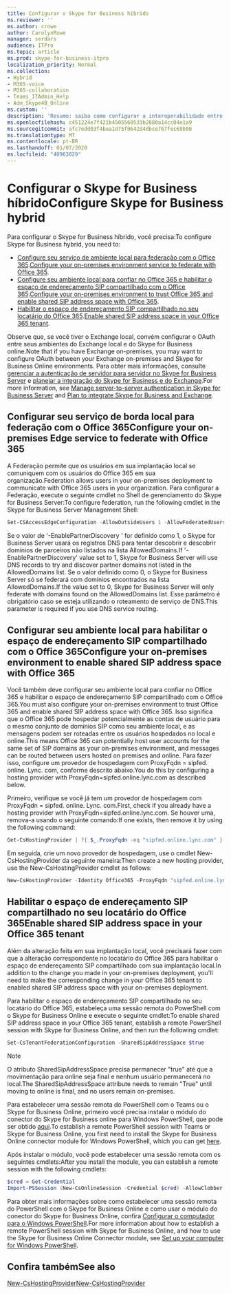 ```yaml
---
title: Configurar o Skype for Business híbrido
ms.reviewer: ''
ms.author: crowe
author: CarolynRowe
manager: serdars
audience: ITPro
ms.topic: article
ms.prod: skype-for-business-itpro
localization_priority: Normal
ms.collection:
- Hybrid
- M365-voice
- M365-collaboration
- Teams_ITAdmin_Help
- Adm_Skype4B_Online
ms.custom: ''
description: 'Resumo: saiba como configurar a interoperabilidade entre a sua implantação local e o Skype for Business online.'
ms.openlocfilehash: c451224e7f421b4505560533b2880a14cc04e1a9
ms.sourcegitcommit: afc7edd03f4baa1d75f9642d4dbce767fec69b00
ms.translationtype: MT
ms.contentlocale: pt-BR
ms.lasthandoff: 01/07/2020
ms.locfileid: "40963029"
---
```

# <a name="configure-skype-for-business-hybrid"></a><span data-ttu-id="d2da2-103">Configurar o Skype for Business híbrido</span><span class="sxs-lookup"><span data-stu-id="d2da2-103">Configure Skype for Business hybrid</span></span>

<span data-ttu-id="d2da2-104">Para configurar o Skype for Business híbrido, você precisa:</span><span class="sxs-lookup"><span data-stu-id="d2da2-104">To configure Skype for Business hybrid, you need to:</span></span>

- <span data-ttu-id="d2da2-105">[Configure seu serviço de ambiente local para federação com o Office 365](#configure-your-on-premises-edge-service-to-federate-with-office-365).</span><span class="sxs-lookup"><span data-stu-id="d2da2-105">[Configure your on-premises environment service to federate with Office 365](#configure-your-on-premises-edge-service-to-federate-with-office-365).</span></span>
- <span data-ttu-id="d2da2-106">[Configure seu ambiente local para confiar no Office 365 e habilitar o espaço de endereçamento SIP compartilhado com o Office 365](#configure-your-on-premises-environment-to-enable-shared-sip-address-space-with-office-365).</span><span class="sxs-lookup"><span data-stu-id="d2da2-106">[Configure your on-premises environment to trust Office 365 and enable shared SIP address space with Office 365](#configure-your-on-premises-environment-to-enable-shared-sip-address-space-with-office-365).</span></span>
- <span data-ttu-id="d2da2-107">[Habilitar o espaço de endereçamento SIP compartilhado no seu locatário do Office 365](#enable-shared-sip-address-space-in-your-office-365-tenant).</span><span class="sxs-lookup"><span data-stu-id="d2da2-107">[Enable shared SIP address space in your Office 365 tenant](#enable-shared-sip-address-space-in-your-office-365-tenant).</span></span>

<span data-ttu-id="d2da2-108">Observe que, se você tiver o Exchange local, convém configurar o OAuth entre seus ambientes do Exchange local e do Skype for Business online.</span><span class="sxs-lookup"><span data-stu-id="d2da2-108">Note that if you have Exchange on-premises, you may want to configure OAuth between your Exchange on-premises and Skype for Business Online environments.</span></span> <span data-ttu-id="d2da2-109">Para obter mais informações, consulte [gerenciar a autenticação de servidor para servidor no Skype for Business Server](https://docs.microsoft.com/SkypeForBusiness/manage/authentication/server-to-server-and-partner-applications) e [planejar a integração do Skype for Business e do Exchange](https://docs.microsoft.com/SkypeForBusiness/plan-your-deployment/integrate-with-exchange/integrate-with-exchange#feature_support).</span><span class="sxs-lookup"><span data-stu-id="d2da2-109">For more information, see  [Manage server-to-server authentication in Skype for Business Server](https://docs.microsoft.com/SkypeForBusiness/manage/authentication/server-to-server-and-partner-applications) and [Plan to integrate Skype for Business and Exchange](https://docs.microsoft.com/SkypeForBusiness/plan-your-deployment/integrate-with-exchange/integrate-with-exchange#feature_support).</span></span> 
  
## <a name="configure-your-on-premises-edge-service-to-federate-with-office-365"></a><span data-ttu-id="d2da2-110">Configurar seu serviço de borda local para federação com o Office 365</span><span class="sxs-lookup"><span data-stu-id="d2da2-110">Configure your on-premises Edge service to federate with Office 365</span></span>

<span data-ttu-id="d2da2-111">A Federação permite que os usuários em sua implantação local se comuniquem com os usuários do Office 365 em sua organização.</span><span class="sxs-lookup"><span data-stu-id="d2da2-111">Federation allows users in your on-premises deployment to communicate with Office 365 users in your organization.</span></span> <span data-ttu-id="d2da2-112">Para configurar a Federação, execute o seguinte cmdlet no Shell de gerenciamento do Skype for Business Server:</span><span class="sxs-lookup"><span data-stu-id="d2da2-112">To configure federation, run the following cmdlet in the Skype for Business Server Management Shell:</span></span>
  
```PowerShell
Set-CSAccessEdgeConfiguration -AllowOutsideUsers 1 -AllowFederatedUsers 1 -EnablePartnerDiscovery 1 -UseDnsSrvRouting
```

<span data-ttu-id="d2da2-113">Se o valor de '-EnablePartnerDiscovery ' for definido como 1, o Skype for Business Server usará os registros DNS para tentar descobrir e descobrir domínios de parceiros não listados na lista AllowedDomains.</span><span class="sxs-lookup"><span data-stu-id="d2da2-113">If '-EnablePartnerDiscovery' value set to 1, Skype for Business Server will use DNS records to try and discover partner domains not listed in the AllowedDomains list.</span></span> <span data-ttu-id="d2da2-114">Se o valor definido como 0, o Skype for Business Server só se federará com domínios encontrados na lista AllowedDomains.</span><span class="sxs-lookup"><span data-stu-id="d2da2-114">If the value set to 0, Skype for Business Server will only federate with domains found on the AllowedDomains list.</span></span> <span data-ttu-id="d2da2-115">Esse parâmetro é obrigatório caso se esteja utilizando o roteamento de serviço de DNS.</span><span class="sxs-lookup"><span data-stu-id="d2da2-115">This parameter is required if you use DNS service routing.</span></span>



## <a name="configure-your-on-premises-environment-to-enable-shared-sip-address-space-with-office-365"></a><span data-ttu-id="d2da2-116">Configurar seu ambiente local para habilitar o espaço de endereçamento SIP compartilhado com o Office 365</span><span class="sxs-lookup"><span data-stu-id="d2da2-116">Configure your on-premises environment to enable shared SIP address space with Office 365</span></span>

<span data-ttu-id="d2da2-117">Você também deve configurar seu ambiente local para confiar no Office 365 e habilitar o espaço de endereçamento SIP compartilhado com o Office 365.</span><span class="sxs-lookup"><span data-stu-id="d2da2-117">You must also configure your on-premises environment to trust Office 365 and enable shared SIP address space with Office 365.</span></span> <span data-ttu-id="d2da2-118">Isso significa que o Office 365 pode hospedar potencialmente as contas de usuário para o mesmo conjunto de domínios SIP como seu ambiente local, e as mensagens podem ser roteadas entre os usuários hospedados no local e online.</span><span class="sxs-lookup"><span data-stu-id="d2da2-118">This means Office 365 can potentially host user accounts for the same set of SIP domains as your on-premises environment, and messages can be routed between users hosted on premises and online.</span></span>  <span data-ttu-id="d2da2-119">Para fazer isso, configure um provedor de hospedagem com ProxyFqdn = sipfed. online. Lync. com, conforme descrito abaixo.</span><span class="sxs-lookup"><span data-stu-id="d2da2-119">You do this by configuring a hosting provider with ProxyFqdn=sipfed.online.lync.com as described below.</span></span>

<span data-ttu-id="d2da2-120">Primeiro, verifique se você já tem um provedor de hospedagem com ProxyFqdn = sipfed. online. Lync. com.</span><span class="sxs-lookup"><span data-stu-id="d2da2-120">First, check if you already have a hosting provider with ProxyFqdn=sipfed.online.lync.com.</span></span> <span data-ttu-id="d2da2-121">Se houver uma, remova-a usando o seguinte comando:</span><span class="sxs-lookup"><span data-stu-id="d2da2-121">If one exists, then remove it by using the following command:</span></span>

```PowerShell
Get-CsHostingProvider | ?{ $_.ProxyFqdn -eq "sipfed.online.lync.com" } | Remove-CsHostingProvider
```

<span data-ttu-id="d2da2-122">Em seguida, crie um novo provedor de hospedagem, use o cmdlet New-CsHostingProvider da seguinte maneira:</span><span class="sxs-lookup"><span data-stu-id="d2da2-122">Then create a new hosting provider, use the New-CsHostingProvider cmdlet as follows:</span></span> 

```PowerShell
New-CsHostingProvider -Identity Office365 -ProxyFqdn "sipfed.online.lync.com" -Enabled $true -EnabledSharedAddressSpace $true -HostsOCSUsers $true -VerificationLevel UseSourceVerification -IsLocal $false -AutodiscoverUrl https://webdir.online.lync.com/Autodiscover/AutodiscoverService.svc/root 
```

 ## <a name="enable-shared-sip-address-space-in-your-office-365-tenant"></a><span data-ttu-id="d2da2-123">Habilitar o espaço de endereçamento SIP compartilhado no seu locatário do Office 365</span><span class="sxs-lookup"><span data-stu-id="d2da2-123">Enable shared SIP address space in your Office 365 tenant</span></span>
  
<span data-ttu-id="d2da2-124">Além da alteração feita em sua implantação local, você precisará fazer com que a alteração correspondente no locatário do Office 365 para habilitar o espaço de endereçamento SIP compartilhado com sua implantação local.</span><span class="sxs-lookup"><span data-stu-id="d2da2-124">In addition to the change you made in your on-premises deployment, you'll need to make the corresponding change in your Office 365 tenant to enabled shared SIP address space with your on-premises deployment.</span></span>  

<span data-ttu-id="d2da2-125">Para habilitar o espaço de endereçamento SIP compartilhado no seu locatário do Office 365, estabeleça uma sessão remota do PowerShell com o Skype for Business Online e execute o seguinte cmdlet:</span><span class="sxs-lookup"><span data-stu-id="d2da2-125">To enable shared SIP address space in your Office 365 tenant, establish a remote PowerShell session with Skype for Business Online, and then run the following cmdlet:</span></span>
  
```PowerShell
Set-CsTenantFederationConfiguration -SharedSipAddressSpace $true
```

> [!NOTE]
> <span data-ttu-id="d2da2-126">O atributo SharedSipAddressSpace precisa permanecer "true" até que a movimentação para online seja final e nenhum usuário permanecerá no local.</span><span class="sxs-lookup"><span data-stu-id="d2da2-126">The SharedSipAddressSpace attribute needs to remain "True" until moving to online is final, and no users remain on-premises.</span></span> 
  
<span data-ttu-id="d2da2-127">Para estabelecer uma sessão remota do PowerShell com o Teams ou o Skype for Business Online, primeiro você precisa instalar o módulo do conector do Skype for Business online para Windows PowerShell, que pode ser obtido [aqui](https://go.microsoft.com/fwlink/p/?LinkId=391911).</span><span class="sxs-lookup"><span data-stu-id="d2da2-127">To establish a remote PowerShell session with Teams or Skype for Business Online, you first need to install the Skype for Business Online connector module for Windows PowerShell, which you can get [here](https://go.microsoft.com/fwlink/p/?LinkId=391911).</span></span>
  
<span data-ttu-id="d2da2-128">Após instalar o módulo, você pode estabelecer uma sessão remota com os seguintes cmdlets:</span><span class="sxs-lookup"><span data-stu-id="d2da2-128">After you install the module, you can establish a remote session with the following cmdlets:</span></span>
  
```PowerShell
$cred = Get-Credential
Import-PSSession (New-CsOnlineSession -Credential $cred) -AllowClobber
```

<span data-ttu-id="d2da2-129">Para obter mais informações sobre como estabelecer uma sessão remota do PowerShell com o Skype for Business Online e como usar o módulo do conector do Skype for Business Online, confira [Configurar o computador para o Windows PowerShell](https://docs.microsoft.com/SkypeForBusiness/set-up-your-computer-for-windows-powershell/set-up-your-computer-for-windows-powershell).</span><span class="sxs-lookup"><span data-stu-id="d2da2-129">For more information about how to establish a remote PowerShell session with Skype for Business Online, and how to use the Skype for Business Online Connector module, see [Set up your computer for Windows PowerShell](https://docs.microsoft.com/SkypeForBusiness/set-up-your-computer-for-windows-powershell/set-up-your-computer-for-windows-powershell).</span></span>
  


## <a name="see-also"></a><span data-ttu-id="d2da2-130">Confira também</span><span class="sxs-lookup"><span data-stu-id="d2da2-130">See also</span></span>

[<span data-ttu-id="d2da2-131">New-CsHostingProvider</span><span class="sxs-lookup"><span data-stu-id="d2da2-131">New-CsHostingProvider</span></span>](https://docs.microsoft.com/powershell/module/skype/new-cshostingprovider?view=skype-ps)

